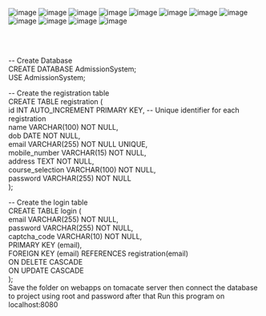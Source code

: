 ![image](https://github.com/user-attachments/assets/b8d1f9d8-3f34-4e65-b0d5-e3450677378a)
![image](https://github.com/user-attachments/assets/852ddeb9-9757-437f-ab20-6105faee87b9)
![image](https://github.com/user-attachments/assets/9aa93f1e-aa89-4f5c-acc6-482126b1fa10)
![image](https://github.com/user-attachments/assets/e3e264dc-d9c7-47a7-ad53-7e1eb815f6e4)
![image](https://github.com/user-attachments/assets/afec8b3a-9ac5-44b5-8add-5f2f8a730d9d)
![image](https://github.com/user-attachments/assets/e17f9413-5fcb-4167-a657-326f6760f115)
![image](https://github.com/user-attachments/assets/d5cf9e27-cdff-4336-9648-eb1ac7e80cb1)
![image](https://github.com/user-attachments/assets/180244bd-9d0e-4da7-a3c9-f7cac529f8d9)
![image](https://github.com/user-attachments/assets/28d8be74-631c-4145-b691-f56b256b564a)
![image](https://github.com/user-attachments/assets/da3547e3-103f-4e34-88b6-1fb7a6bb7f97)
![image](https://github.com/user-attachments/assets/5bdce6bd-5fb0-46f4-a36d-096b71aaaa85)
![image](https://github.com/user-attachments/assets/376bc7c3-2ff9-4139-899d-45dba3be9af7)

<br/>
<br/>

-- Create Database
<br/>
CREATE DATABASE AdmissionSystem;
<br/>
USE AdmissionSystem;
<br/>

-- Create the registration table
<br/>
CREATE TABLE registration (
<br/>
    id INT AUTO_INCREMENT PRIMARY KEY, -- Unique identifier for each registration
    <br/>
    name VARCHAR(100) NOT NULL,
    <br/>
    dob DATE NOT NULL,
    <br/>
    email VARCHAR(255) NOT NULL UNIQUE,
    <br/>
    mobile_number VARCHAR(15) NOT NULL,
    <br/>
    address TEXT NOT NULL,
    <br/>
    course_selection VARCHAR(100) NOT NULL,
    <br/>
    password VARCHAR(255) NOT NULL
    <br/>
);
<br/>

-- Create the login table
<br/>
CREATE TABLE login (
<br/>
    email VARCHAR(255) NOT NULL,
    <br/>
    password VARCHAR(255) NOT NULL,
    <br/>
    captcha_code VARCHAR(10) NOT NULL,
    <br/>
    PRIMARY KEY (email),
    <br/>
    FOREIGN KEY (email) REFERENCES registration(email) 
    <br/>
        ON DELETE CASCADE 
        <br/>
        ON UPDATE CASCADE
        <br/>
);
<br/>
Save the folder on webapps on tomacate server then connect the database to project using root and password after that Run this program on localhost:8080
